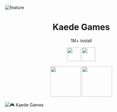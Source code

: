 ![feature](https://user-images.githubusercontent.com/55743370/223031613-9c2b32cf-a889-45b0-b35d-47d6bf5283de.png)

<!-- <p align="center">
  <a href="https://games.kaedeee.com"><img src="https://user-images.githubusercontent.com/55743370/223031613-9c2b32cf-a889-45b0-b35d-47d6bf5283de.png" width="100px;" /></a>
</p> -->

<h1 align="center">Kaede Games</h1>
<p align="center">1M+ install</p>

<p align="center">
  <a href="https://bit.ly/kaedapple"><img src="https://user-images.githubusercontent.com/55743370/167287228-998174e7-6b66-4725-b9eb-0ba3e894769b.png" height="45px;" /></a>
  <a href="https://bit.ly/kaedroid"><img src="https://user-images.githubusercontent.com/55743370/167287231-46761cba-3f9c-4a49-9a6b-dd61ee086d7e.png" height="45px;" /></a>
</p>

<!-- ![](https://play-lh.googleusercontent.com/IpWyp8IXKj2sC3LWqynnFQF5UR-GIV51zFA-ELF1gMcaek1b9DFIjctkp-Zr9_xQjmiW=w1440-h620)
<h2 align="center">University App</h2>
<p align="center">
  🏆 Top Edu App #94
</p> -->

<p align="center">
  <a href="https://games.kaedeee.com"><img src="https://user-images.githubusercontent.com/55743370/223034184-a7a18748-13bf-4f36-8b8e-59084f8a0f09.gif" width="100px;" /></a>
  <a href="https://games.kaedeee.com"><img src="https://user-images.githubusercontent.com/55743370/223926248-579afc5f-2bcf-4826-b84c-979a003afb0c.gif" width="100px;" /></a>
  
</p>

![🎮 Kaede Games](https://img.shields.io/badge/🎮%20Kaede%20Games-white.svg?style=for-the-badge&logoColor=white&labelColor=white)
